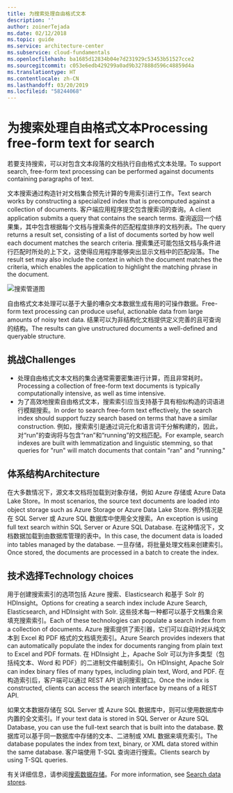 ```yaml
---
title: 为搜索处理自由格式文本
description: ''
author: zoinerTejada
ms.date: 02/12/2018
ms.topic: guide
ms.service: architecture-center
ms.subservice: cloud-fundamentals
ms.openlocfilehash: ba1685d12834b04e7d231929c53453b51527cce2
ms.sourcegitcommit: c053e6edb429299a0ad9b327888d596c48859d4a
ms.translationtype: HT
ms.contentlocale: zh-CN
ms.lasthandoff: 03/20/2019
ms.locfileid: "58244068"
---
```

# <a name="processing-free-form-text-for-search"></a><span data-ttu-id="b070a-102">为搜索处理自由格式文本</span><span class="sxs-lookup"><span data-stu-id="b070a-102">Processing free-form text for search</span></span>

<span data-ttu-id="b070a-103">若要支持搜索，可以对包含文本段落的文档执行自由格式文本处理。</span><span class="sxs-lookup"><span data-stu-id="b070a-103">To support search, free-form text processing can be performed against documents containing paragraphs of text.</span></span>

<span data-ttu-id="b070a-104">文本搜索通过构造针对文档集合预先计算的专用索引进行工作。</span><span class="sxs-lookup"><span data-stu-id="b070a-104">Text search works by constructing a specialized index that is precomputed against a collection of documents.</span></span> <span data-ttu-id="b070a-105">客户端应用程序提交包含搜索词的查询。</span><span class="sxs-lookup"><span data-stu-id="b070a-105">A client application submits a query that contains the search terms.</span></span> <span data-ttu-id="b070a-106">查询返回一个结果集，其中包含根据每个文档与搜索条件的匹配程度排序的文档列表。</span><span class="sxs-lookup"><span data-stu-id="b070a-106">The query returns a result set, consisting of a list of documents sorted by how well each document matches the search criteria.</span></span> <span data-ttu-id="b070a-107">搜索集还可能包括文档与条件进行匹配时所处的上下文，这使得应用程序能够突出显示文档中的匹配段落。</span><span class="sxs-lookup"><span data-stu-id="b070a-107">The result set may also include the context in which the document matches the criteria, which enables the application to highlight the matching phrase in the document.</span></span>

![搜索管道图](./images/search-pipeline.png)

<span data-ttu-id="b070a-109">自由格式文本处理可以基于大量的嘈杂文本数据生成有用的可操作数据。</span><span class="sxs-lookup"><span data-stu-id="b070a-109">Free-form text processing can produce useful, actionable data from large amounts of noisy text data.</span></span> <span data-ttu-id="b070a-110">结果可以为非结构化文档提供定义完善的且可查询的结构。</span><span class="sxs-lookup"><span data-stu-id="b070a-110">The results can give unstructured documents a well-defined and queryable structure.</span></span>

## <a name="challenges"></a><span data-ttu-id="b070a-111">挑战</span><span class="sxs-lookup"><span data-stu-id="b070a-111">Challenges</span></span>

- <span data-ttu-id="b070a-112">处理自由格式文本文档的集合通常需要密集进行计算，而且非常耗时。</span><span class="sxs-lookup"><span data-stu-id="b070a-112">Processing a collection of free-form text documents is typically computationally intensive, as well as time intensive.</span></span>
- <span data-ttu-id="b070a-113">为了高效地搜索自由格式文本，搜索索引应当支持基于具有相似构造的词语进行模糊搜索。</span><span class="sxs-lookup"><span data-stu-id="b070a-113">In order to search free-form text effectively, the search index should support fuzzy search based on terms that have a similar construction.</span></span> <span data-ttu-id="b070a-114">例如，搜索索引是通过词元化和语言词干分解构建的，因此，对“run”的查询将与包含“ran”和“running”的文档匹配。</span><span class="sxs-lookup"><span data-stu-id="b070a-114">For example, search indexes are built with lemmatization and linguistic stemming, so that queries for "run" will match documents that contain "ran" and "running."</span></span>

## <a name="architecture"></a><span data-ttu-id="b070a-115">体系结构</span><span class="sxs-lookup"><span data-stu-id="b070a-115">Architecture</span></span>

<span data-ttu-id="b070a-116">在大多数情况下，源文本文档将加载到对象存储，例如 Azure 存储或 Azure Data Lake Store。</span><span class="sxs-lookup"><span data-stu-id="b070a-116">In most scenarios, the source text documents are loaded into object storage such as Azure Storage or Azure Data Lake Store.</span></span> <span data-ttu-id="b070a-117">例外情况是在 SQL Server 或 Azure SQL 数据库中使用全文搜索。</span><span class="sxs-lookup"><span data-stu-id="b070a-117">An exception is using full text search within SQL Server or Azure SQL Database.</span></span> <span data-ttu-id="b070a-118">在这种情况下，文档数据加载到由数据库管理的表中。</span><span class="sxs-lookup"><span data-stu-id="b070a-118">In this case, the document data is loaded into tables managed by the database.</span></span> <span data-ttu-id="b070a-119">一旦存储，将批量处理文档来创建索引。</span><span class="sxs-lookup"><span data-stu-id="b070a-119">Once stored, the documents are processed in a batch to create the index.</span></span>

## <a name="technology-choices"></a><span data-ttu-id="b070a-120">技术选择</span><span class="sxs-lookup"><span data-stu-id="b070a-120">Technology choices</span></span>

<span data-ttu-id="b070a-121">用于创建搜索索引的选项包括 Azure 搜索、Elasticsearch 和基于 Solr 的 HDInsight。</span><span class="sxs-lookup"><span data-stu-id="b070a-121">Options for creating a search index include Azure Search, Elasticsearch, and HDInsight with Solr.</span></span> <span data-ttu-id="b070a-122">这些技术每一种都可以基于文档集合来填充搜索索引。</span><span class="sxs-lookup"><span data-stu-id="b070a-122">Each of these technologies can populate a search index from a collection of documents.</span></span> <span data-ttu-id="b070a-123">Azure 搜索提供了索引器，它们可以自动针对从纯文本到 Excel 和 PDF 格式的文档填充索引。</span><span class="sxs-lookup"><span data-stu-id="b070a-123">Azure Search provides indexers that can automatically populate the index for documents ranging from plain text to Excel and PDF formats.</span></span> <span data-ttu-id="b070a-124">在 HDInsight 上，Apache Solr 可以为许多类型（包括纯文本、Word 和 PDF）的二进制文件编制索引。</span><span class="sxs-lookup"><span data-stu-id="b070a-124">On HDInsight, Apache Solr can index binary files of many types, including plain text, Word, and PDF.</span></span> <span data-ttu-id="b070a-125">在构造索引后，客户端可以通过 REST API 访问搜索接口。</span><span class="sxs-lookup"><span data-stu-id="b070a-125">Once the index is constructed, clients can access the search interface by means of a REST API.</span></span>

<span data-ttu-id="b070a-126">如果文本数据存储在 SQL Server 或 Azure SQL 数据库中，则可以使用数据库中内置的全文索引。</span><span class="sxs-lookup"><span data-stu-id="b070a-126">If your text data is stored in SQL Server or Azure SQL Database, you can use the full-text search that is built into the database.</span></span> <span data-ttu-id="b070a-127">数据库可以基于同一数据库中存储的文本、二进制或 XML 数据来填充索引。</span><span class="sxs-lookup"><span data-stu-id="b070a-127">The database populates the index from text, binary, or XML data stored within the same database.</span></span> <span data-ttu-id="b070a-128">客户端使用 T-SQL 查询进行搜索。</span><span class="sxs-lookup"><span data-stu-id="b070a-128">Clients search by using T-SQL queries.</span></span>

<span data-ttu-id="b070a-129">有关详细信息，请参阅[搜索数据存储](../technology-choices/search-options.md)。</span><span class="sxs-lookup"><span data-stu-id="b070a-129">For more information, see [Search data stores](../technology-choices/search-options.md).</span></span>
